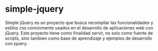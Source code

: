 simple-jquery
=============

Simple jQuery es un proyecto que busca recompilar las funcionalidades y estilos css comúnmente usados en el desarrollo de aplicaciones web con jQuery. Este proyecto tiene como finalidad servir, no solo como fuente de scripts, sino tambien como base de aprendizaje y ejemplos de desarrollo con jquery.
